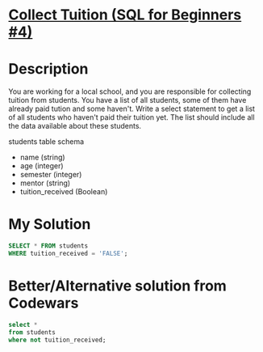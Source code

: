 # [Collect Tuition (SQL for Beginners #4)](https://www.codewars.com/kata/5910b0d378cc2ba91400000b)

# Description
You are working for a local school, and you are responsible for collecting tuition from students. You have a list of 
all students, some of them have already paid tution and some haven't. Write a select statement to get a list of all 
students who haven't paid their tuition yet. The list should include all the data available about these students.

students table schema

* name (string)
* age (integer)
* semester (integer)
* mentor (string)
* tuition_received (Boolean)

# My Solution
```sql
SELECT * FROM students
WHERE tuition_received = 'FALSE';
```
# Better/Alternative solution from Codewars
```sql
select *
from students
where not tuition_received;
```